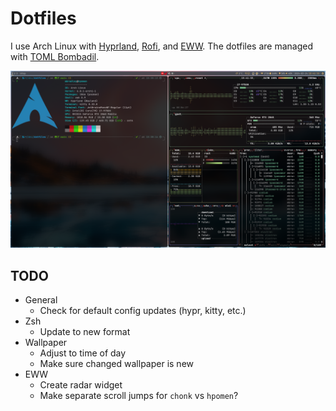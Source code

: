 # Dotfiles

I use Arch Linux with [Hyprland](https://hyprland.org/), [Rofi](https://github.com/lbonn/rofi), and [EWW](https://github.com/elkowar/eww).
The dotfiles are managed with [TOML Bombadil](https://github.com/oknozor/toml-bombadil).

![Two terminals open side by side on my laptop, the left with the output of fastfetch and the right with btop](https://raw.githubusercontent.com/MichaelMBradley/dotfiles/master/laptop.png)

## TODO

* General
	* Check for default config updates (hypr, kitty, etc.)
* Zsh
	* Update to new format
* Wallpaper
	* Adjust to time of day
	* Make sure changed wallpaper is new
* EWW
	* Create radar widget
	* Make separate scroll jumps for `chonk` vs `hpomen`?
